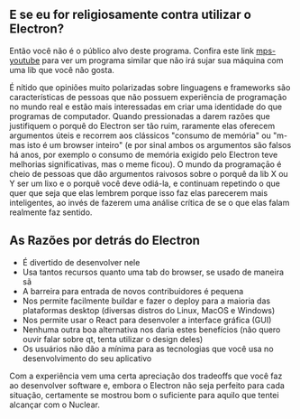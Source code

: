 ## E se eu for religiosamente contra utilizar o Electron?

Então você não é o público alvo deste programa. Confira este link [mps-youtube](https://github.com/mps-youtube/mps-youtube) para ver um programa similar que não irá sujar sua máquina com uma lib que você não gosta.

É nítido que opiniões muito polarizadas sobre linguagens e frameworks são características de pessoas que não possuem experiência de programação no mundo real e estão mais interessadas em criar uma identidade do que programas de computador. Quando pressionadas a darem razões que justifiquem o porquê do Electron ser tão ruim, raramente elas oferecem argumentos úteis e recorrem aos clássicos "consumo de memória" ou "m-mas isto é um browser inteiro" (e por sinal ambos os argumentos são falsos há anos, por exemplo o consumo de memória exigido pelo Electron teve melhorias significativas, mas o meme ficou). O mundo da programaçāo é cheio de pessoas que dão argumentos raivosos sobre o porquê da lib X ou Y ser um lixo e o porquê você deve odiá-la, e continuam repetindo o que quer que seja que elas lembrem porque isso faz elas parecerem mais inteligentes, ao invés de fazerem uma análise crítica de se o que elas falam realmente faz sentido.

## As Razões por detrás do Electron

* É divertido de desenvolver nele
* Usa tantos recursos quanto uma tab do browser, se usado de maneira sã
* A barreira para entrada de novos contribuidores é pequena
* Nos permite facilmente buildar e fazer o deploy para a maioria das plataformas desktop (diversas distros do Linux, MacOS e Windows)
* Nos permite usar o React para desenvoler a interface gráfica (GUI)
* Nenhuma outra boa alternativa nos daria estes benefícios (não quero ouvir falar sobre qt, tenta utilizar o design deles)
* Os usuários não dão a mínima para as tecnologias que você usa no desenvolvimento do seu aplicativo

Com a experiência vem uma certa apreciação dos tradeoffs que você faz ao desenvolver software e, embora o Electron não seja perfeito para cada situação, certamente se mostrou bom o suficiente para aquilo que tentei alcançar com o Nuclear.
